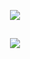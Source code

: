 <p align="center">
 <img src="https://i.imgur.com/BelaKlo.jpeg" />
</p>

##

<p align="center">
 <img src="https://i.imgur.com/bxAo5p2.jpeg" />
</p>
